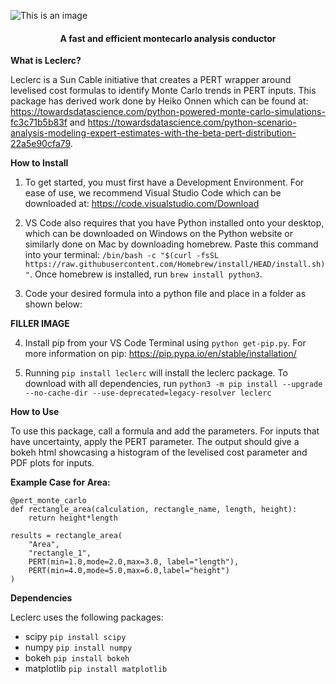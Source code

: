 ![This is an image](https://www.cdn-docs-cft.com/docs/img/mittel/3514/michael-schumacher-fridge-magnet-helmet-2000.jpg)

<h4 align="center">A fast and efficient montecarlo analysis conductor</h4>
	
**What is Leclerc?**

Leclerc is a Sun Cable initiative that creates a PERT wrapper around levelised cost formulas to identify Monte Carlo trends in PERT inputs.
This package has derived work done by Heiko Onnen which can be found at: https://towardsdatascience.com/python-powered-monte-carlo-simulations-fc3c71b5b83f and https://towardsdatascience.com/python-scenario-analysis-modeling-expert-estimates-with-the-beta-pert-distribution-22a5e90cfa79.

**How to Install**

1. To get started, you must first have a Development Environment. For ease of use, we recommend Visual Studio Code which can be downloaded at: https://code.visualstudio.com/Download

2. VS Code also requires that you have Python installed onto your desktop, which can be downloaded on Windows on the Python website or similarly done on Mac by downloading homebrew. Paste this command into your terminal: ```/bin/bash -c "$(curl -fsSL https://raw.githubusercontent.com/Homebrew/install/HEAD/install.sh)"```. Once homebrew is installed, run ```brew install python3```. 

3. Code your desired formula into a python file and place in a folder as shown below:

**FILLER IMAGE**

4. Install pip from your VS Code Terminal using ```python get-pip.py```. For more information on pip: https://pip.pypa.io/en/stable/installation/

5. Running ```pip install leclerc``` will install the leclerc package. To download with all dependencies, run ```python3 -m pip install --upgrade --no-cache-dir --use-deprecated=legacy-resolver leclerc```


**How to Use**

To use this package, call a formula and add the parameters. For inputs that have uncertainty, apply the PERT parameter. The output should give a bokeh html showcasing a histogram of the levelised cost parameter and PDF plots for inputs. 


**Example Case for Area:**

```
@pert_monte_carlo
def rectangle_area(calculation, rectangle_name, length, height):
	return height*length
	
results = rectangle_area(
    "Area",
    "rectangle_1",
    PERT(min=1.0,mode=2.0,max=3.0, label="length"),
    PERT(min=4.0,mode=5.0,max=6.0,label="height")
)
```

**Dependencies**

Leclerc uses the following packages:

* scipy 
```pip install scipy```
* numpy
```pip install numpy```
* bokeh
```pip install bokeh```
* matplotlib
```pip install matplotlib```
